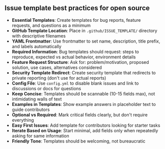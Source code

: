 ## Issue template best practices for open source

- **Essential Templates**: Create templates for bug reports, feature requests, and questions as a minimum
- **GitHub Template Location**: Place in `.github/ISSUE_TEMPLATE/` directory with descriptive filenames
- **YAML Frontmatter**: Use frontmatter to set name, description, title prefix, and labels automatically
- **Required Information**: Bug templates should request: steps to reproduce, expected vs actual behavior, environment details
- **Feature Request Structure**: Ask for: problem/motivation, proposed solution, use cases, alternatives considered
- **Security Template Redirect**: Create security template that redirects to private reporting (don't use for actual reports)
- **Config File**: Use `config.yml` to disable blank issues and link to discussions or docs for questions
- **Keep Concise**: Templates should be scannable (10-15 fields max), not intimidating walls of text
- **Examples in Templates**: Show example answers in placeholder text to guide contributors
- **Optional vs Required**: Mark critical fields clearly, but don't require everything
- **Easy First Issues**: Add template for contributors looking for starter tasks
- **Iterate Based on Usage**: Start minimal, add fields only when repeatedly asking for same information
- **Friendly Tone**: Templates should be welcoming, not bureaucratic
